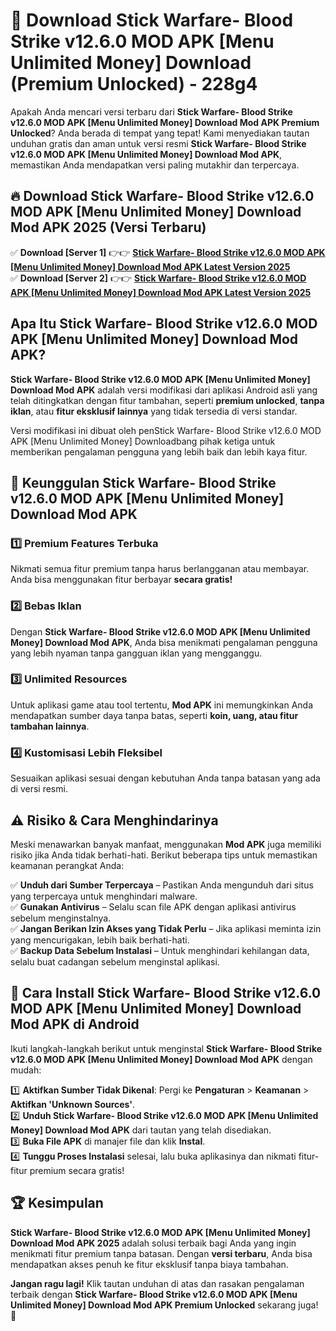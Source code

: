 # 🎯 Download Stick Warfare- Blood Strike v12.6.0 MOD APK [Menu Unlimited Money] Download (Premium Unlocked) -  228g4

Apakah Anda mencari versi terbaru dari **Stick Warfare- Blood Strike v12.6.0 MOD APK [Menu Unlimited Money] Download Mod APK Premium Unlocked**? Anda berada di tempat yang tepat! Kami menyediakan tautan unduhan gratis dan aman untuk versi resmi **Stick Warfare- Blood Strike v12.6.0 MOD APK [Menu Unlimited Money] Download Mod APK**, memastikan Anda mendapatkan versi paling mutakhir dan terpercaya.

## 🔥 Download Stick Warfare- Blood Strike v12.6.0 MOD APK [Menu Unlimited Money] Download Mod APK 2025 (Versi Terbaru)

✅ **Download [Server 1]** 👉👉 [**Stick Warfare- Blood Strike v12.6.0 MOD APK [Menu Unlimited Money] Download Mod APK Latest Version 2025**](https://momento.my/?title=Stick_Warfare-_Blood_Strike_v12.6.0_MOD_APK_[Menu_Unlimited_Money]_Download)  
✅ **Download [Server 2]** 👉👉 [**Stick Warfare- Blood Strike v12.6.0 MOD APK [Menu Unlimited Money] Download Mod APK Latest Version 2025**](https://momento.my/?title=Stick_Warfare-_Blood_Strike_v12.6.0_MOD_APK_[Menu_Unlimited_Money]_Download)  

## Apa Itu Stick Warfare- Blood Strike v12.6.0 MOD APK [Menu Unlimited Money] Download Mod APK?

**Stick Warfare- Blood Strike v12.6.0 MOD APK [Menu Unlimited Money] Download Mod APK** adalah versi modifikasi dari aplikasi Android asli yang telah ditingkatkan dengan fitur tambahan, seperti **premium unlocked**, **tanpa iklan**, atau **fitur eksklusif lainnya** yang tidak tersedia di versi standar.

Versi modifikasi ini dibuat oleh penStick Warfare- Blood Strike v12.6.0 MOD APK [Menu Unlimited Money] Downloadbang pihak ketiga untuk memberikan pengalaman pengguna yang lebih baik dan lebih kaya fitur.

## 🎯 Keunggulan Stick Warfare- Blood Strike v12.6.0 MOD APK [Menu Unlimited Money] Download Mod APK

### 1️⃣ Premium Features Terbuka
Nikmati semua fitur premium tanpa harus berlangganan atau membayar. Anda bisa menggunakan fitur berbayar **secara gratis!**

### 2️⃣ Bebas Iklan
Dengan **Stick Warfare- Blood Strike v12.6.0 MOD APK [Menu Unlimited Money] Download Mod APK**, Anda bisa menikmati pengalaman pengguna yang lebih nyaman tanpa gangguan iklan yang mengganggu.

### 3️⃣ Unlimited Resources
Untuk aplikasi game atau tool tertentu, **Mod APK** ini memungkinkan Anda mendapatkan sumber daya tanpa batas, seperti **koin, uang, atau fitur tambahan lainnya**.

### 4️⃣ Kustomisasi Lebih Fleksibel
Sesuaikan aplikasi sesuai dengan kebutuhan Anda tanpa batasan yang ada di versi resmi.

## ⚠️ Risiko & Cara Menghindarinya

Meski menawarkan banyak manfaat, menggunakan **Mod APK** juga memiliki risiko jika Anda tidak berhati-hati. Berikut beberapa tips untuk memastikan keamanan perangkat Anda:

✅ **Unduh dari Sumber Terpercaya** – Pastikan Anda mengunduh dari situs yang terpercaya untuk menghindari malware.  
✅ **Gunakan Antivirus** – Selalu scan file APK dengan aplikasi antivirus sebelum menginstalnya.  
✅ **Jangan Berikan Izin Akses yang Tidak Perlu** – Jika aplikasi meminta izin yang mencurigakan, lebih baik berhati-hati.  
✅ **Backup Data Sebelum Instalasi** – Untuk menghindari kehilangan data, selalu buat cadangan sebelum menginstal aplikasi.

## 📌 Cara Install Stick Warfare- Blood Strike v12.6.0 MOD APK [Menu Unlimited Money] Download Mod APK di Android

Ikuti langkah-langkah berikut untuk menginstal **Stick Warfare- Blood Strike v12.6.0 MOD APK [Menu Unlimited Money] Download Mod APK** dengan mudah:

1️⃣ **Aktifkan Sumber Tidak Dikenal**: Pergi ke **Pengaturan** > **Keamanan** > **Aktifkan 'Unknown Sources'**.  
2️⃣ **Unduh Stick Warfare- Blood Strike v12.6.0 MOD APK [Menu Unlimited Money] Download Mod APK** dari tautan yang telah disediakan.  
3️⃣ **Buka File APK** di manajer file dan klik **Instal**.  
4️⃣ **Tunggu Proses Instalasi** selesai, lalu buka aplikasinya dan nikmati fitur-fitur premium secara gratis!

## 🏆 Kesimpulan

**Stick Warfare- Blood Strike v12.6.0 MOD APK [Menu Unlimited Money] Download Mod APK 2025** adalah solusi terbaik bagi Anda yang ingin menikmati fitur premium tanpa batasan. Dengan **versi terbaru**, Anda bisa mendapatkan akses penuh ke fitur eksklusif tanpa biaya tambahan.

**Jangan ragu lagi!** Klik tautan unduhan di atas dan rasakan pengalaman terbaik dengan **Stick Warfare- Blood Strike v12.6.0 MOD APK [Menu Unlimited Money] Download Mod APK Premium Unlocked** sekarang juga! 🚀
